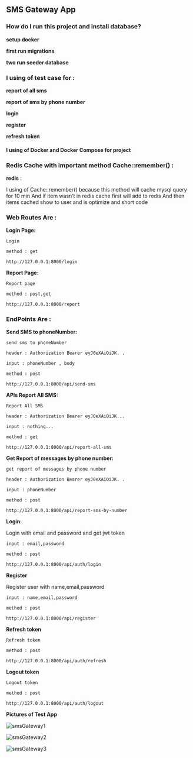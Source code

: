 ## SMS Gateway App

### How do I run this project and install database?

**setup docker**

**first run migrations**

**two run seeder database**


### I using of test case for :

**report of all sms**

**report of sms by phone number**

**login**

**register**

**refresh token**

#### I using of Docker and Docker Compose for project


### Redis Cache with important method Cache::remember() :

**redis** : 

I using of Cache::remember() because this method will cache mysql query for
10 min And if item wasn’t in redis cache first will add to redis And then items
cached show to user and is optimize and short code

### Web Routes Are :

**Login Page:**

    Login

    method : get

    http://127.0.0.1:8000/login

**Report Page:**

    Report page

    method : post,get

    http://127.0.0.1:8000/report


### EndPoints Are :

**Send SMS to phoneNumber:**

    send sms to phoneNumber
    
    header : Authorization Bearer eyJ0eXAiOiJK. .

    input : phoneNumber , body

    method : post

    http://127.0.0.1:8000/api/send-sms
    
**APIs Report All SMS:**

    Report All SMS

    header : Authorization Bearer eyJ0eXAiOiJK...

    input : nothing...

    method : get

    http://127.0.0.1:8000/api/report-all-sms

**Get Report of messages by phone number:**

    get report of messages by phone number
    
    header : Authorization Bearer eyJ0eXAiOiJK. .

    input : phoneNumber

    method : post

    http://127.0.0.1:8000/api/report-sms-by-number

**Login:**

Login with email and password and get jwt token

    input : email,password 
    
    method : post

    http://127.0.0.1:8000/api/auth/login

**Register**

Register user with name,email,password

    input : name,email,password

    method : post 
    
    http://127.0.0.1:8000/api/register

**Refresh token**

    Refresh token

    method : post

    http://127.0.0.1:8000/api/auth/refresh

**Logout token**

    Logout token

    method : post

    http://127.0.0.1:8000/api/auth/logout
    
**Pictures of Test App** 

![smsGateway1](https://user-images.githubusercontent.com/9013165/148432856-ceec0058-6e56-46cb-9bbc-935075f8d281.jpg)


![smsGateway2](https://user-images.githubusercontent.com/9013165/148432955-ec901fb4-5d99-4612-a216-99df931cfaa5.jpg)



![smsGateway3](https://user-images.githubusercontent.com/9013165/148432988-7cd98144-78c0-4945-ba81-5b9196ccb5cc.jpg)

